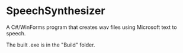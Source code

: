 # SpeechSynthesizer

A C#/WinForms program that creates wav files using Microsoft text to speech.

The built .exe is in the "Build" folder.
